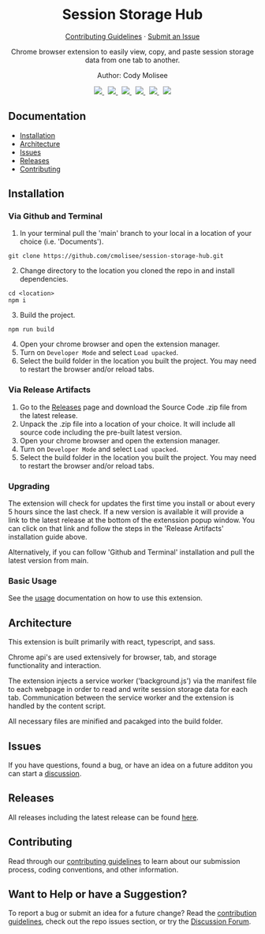 <h1 align="center">Session Storage Hub</h1>
<p align="center">
  <a href="CONTRIBUTING.md">Contributing Guidelines</a>
  ·
  <a href="path to issues">Submit an Issue</a>
  <br>
</p>

<p align="center">
    Chrome browser extension to easily view, copy, and paste session storage data from one tab to another.
</p>
<p align="center">Author: Cody Molisee</p>

<p align="center">
  <a href="https://github.com/cmolisee/session-storage-hub/issues">
    <img src="https://img.shields.io/github/issues-raw/cmolisee/session-storage-hub" />
  </a>&nbsp;
  <a href="LICENSE.md">
    <img src="https://img.shields.io/github/license/cmolisee/session-storage-hub" />
  </a>&nbsp;
  <a href="https://github.com/cmolisee/session-storage-hub/releases">
    <img src="https://img.shields.io/github/release-date/cmolisee/session-storage-hub" />
  </a>&nbsp;
  <a href="https://github.com/cmolisee/session-storage-hub/releases/latest">
    <img src="https://img.shields.io/github/downloads/cmolisee/session-storage-hub/{{version}}/total" />
  </a>&nbsp;
  <a href="https://github.com/cmolisee/session-storage-hub">
    <img src="https://img.shields.io/github/languages/code-size/cmolisee/session-storage-hub" />
    </a>&nbsp;
    <a href="https://github.com/cmolisee/session-storage-hub">
        <img src="https://img.shields.io/github/package-json/v/cmolisee/session-storage-hub/main" />
    </a>
</p>

## Documentation

- [Installation](#installation)
- [Architecture](#architecture)
- [Issues](#issues)
- [Releases](https://github.com/cmolisee/session-storage-hub/releases)
- [Contributing](#contributing)

## Installation

### Via Github and Terminal

1. In your terminal pull the 'main' branch to your local in a location of your choice (i.e. 'Documents').
```
git clone https://github.com/cmolisee/session-storage-hub.git
```
2. Change directory to the location you cloned the repo in and install dependencies.
```
cd <location>
npm i
```
3. Build the project.
```
npm run build
```
4. Open your chrome browser and open the extension manager.
5. Turn on `Developer Mode` and select `Load upacked`.
6. Select the build folder in the location you built the project. You may need to restart the browser and/or reload tabs.

### Via Release Artifacts

1. Go to the [Releases](https://github.com/cmolisee/session-storage-hub/releases) page and download the Source Code .zip file from the latest release.
2. Unpack the .zip file into a location of your choice. It will include all source code including the pre-built latest version.
3. Open your chrome browser and open the extension manager.
4. Turn on `Developer Mode` and select `Load upacked`.
5. Select the build folder in the location you built the project. You may need to restart the browser and/or reload tabs.

### Upgrading

The extension will check for updates the first time you install or about every 5 hours since the last check. If a new version is available it will provide a link to the latest release at the bottom of the extenssion popup window. You can click on that link and follow the steps in the 'Release Artifacts' installation guide above.

Alternatively, if you can follow 'Github and Terminal' installation and pull the latest version from main.

### Basic Usage

See the [usage](USAGE.md) documentation on how to use this extension.

## Architecture

This extension is built primarily with react, typescript, and sass.

Chrome api's are used extensively for browser, tab, and storage functionality and interaction.

The extension injects a service worker ('background.js') via the manifest file to each webpage in order to read and write session storage data for each tab. Communication between the service worker and the extension is handled by the content script.

All necessary files are minified and pacakged into the build folder.

## Issues

If you have questions, found a bug, or have an idea on a future additon you can start a [discussion](https://github.com/cmolisee/session-storage-hub/discussions).

## Releases

All releases including the latest release can be found [here](https://github.com/cmolisee/session-storage-hub/releases).

## Contributing

Read through our [contributing guidelines](CONTRIBUTE.md) to learn about our submission process, coding conventions, and other information.

## Want to Help or have a Suggestion?

To report a bug or submit an idea for a future change? Read the [contribution guidelines](CONTRIBUTE.md), check out the repo issues section, or try the [Discussion Forum](https://github.com/cmolisee/session-storage-hub/discussions).
